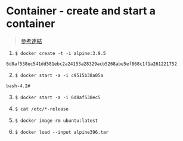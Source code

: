 # Container - create and start a container

>[參考連結](https://docs.docker.com/engine/reference/commandline/create/)

1. `$ docker create -t -i alpine:3.9.5`

`6d8af538ec541dd581ebc2a24153a28329acb5268abe5ef868c1f1a261221752`

2. `$ docker start -a -i c9515b38a05a`

`bash-4.2#`

3. `$ docker start -a -i 6d8af538ec5`

4. `$ cat /etc/*-release`

5. `$ docker image rm ubuntu:latest `

6. `$ docker load --input alpine396.tar`
